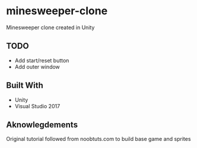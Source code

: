 # minesweeper-clone
Minesweeper clone created in Unity

## TODO
* Add start/reset button
* Add outer window

## Built With
* Unity
* Visual Studio 2017

## Aknowlegdements
Original tutorial followed from noobtuts.com to build base game and sprites
